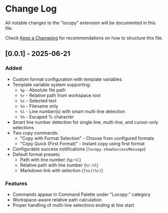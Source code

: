 # Change Log

All notable changes to the "locopy" extension will be documented in this file.

Check [Keep a Changelog](http://keepachangelog.com/) for recommendations on how to structure this file.

## [0.0.1] - 2025-06-21

### Added
- Custom format configuration with template variables
- Template variable system supporting:
  - `%p` - Absolute file path
  - `%r` - Relative path from workspace root
  - `%s` - Selected text
  - `%n` - Filename only
  - `%l` - Line number(s) with smart multi-line detection
  - `%%` - Escaped % character
- Smart line number detection for single line, multi-line, and cursor-only selections
- Two copy commands:
  - "Copy with Format Selection" - Choose from configured formats
  - "Copy Quick (First Format)" - Instant copy using first format
- Configurable success notifications (`locopy.showSuccessMessage`)
- Default format presets:
  - Path with line number (`%p:%l`)
  - Relative path with line number (`%r:%l`)
  - Markdown link with selection (`[%s](%r)`)

### Features
- Commands appear in Command Palette under "Locopy:" category
- Workspace-aware relative path calculation
- Proper handling of multi-line selections ending at line start